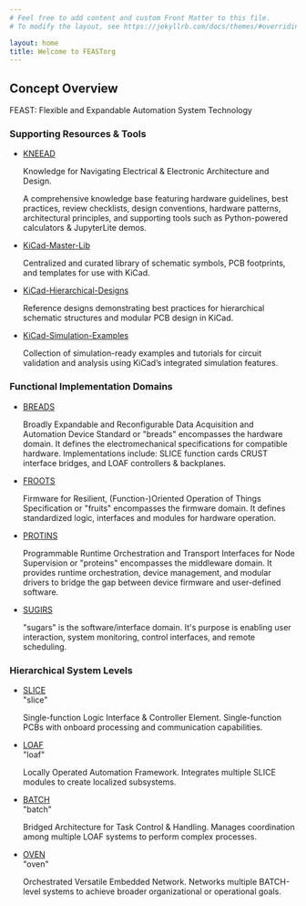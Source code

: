 ```yaml
---
# Feel free to add content and custom Front Matter to this file.
# To modify the layout, see https://jekyllrb.com/docs/themes/#overriding-theme-defaults

layout: home
title: Welcome to FEASTorg
---
```


## Concept Overview

FEAST: Flexible and Expandable Automation System Technology

### Supporting Resources & Tools

- [KNEEAD](/KNEEAD/)

  Knowledge for Navigating Electrical & Electronic Architecture and Design.

  A comprehensive knowledge base featuring hardware guidelines, best practices, review checklists, design conventions, hardware patterns, architectural principles, and supporting tools such as Python-powered calculators & JupyterLite demos.

- [KiCad-Master-Lib](/KiCad-Master-Lib/)

  Centralized and curated library of schematic symbols, PCB footprints, and templates for use with KiCad.

- [KiCad-Hierarchical-Designs](/KiCad-Hierarchical-Designs/)

  Reference designs demonstrating best practices for hierarchical schematic structures and modular PCB design in KiCad.

- [KiCad-Simulation-Examples](/KiCad-Simulation-Examples/)

  Collection of simulation-ready examples and tutorials for circuit validation and analysis using KiCad’s integrated simulation features.

### Functional Implementation Domains

- [BREADS](/BREADS/)

  Broadly Expandable and Reconfigurable Data Acquisition and Automation Device Standard or "breads" encompasses the hardware domain. It defines the electromechanical specifications for compatible hardware. Implementations include: SLICE function cards CRUST interface bridges, and LOAF controllers & backplanes.

- [FROOTS](/FROOTS/)

  Firmware for Resilient, (Function-)Oriented Operation of Things Specification or "fruits" encompasses the firmware domain. It defines standardized logic, interfaces and modules for hardware operation.

- [PROTINS](/PROTINS/)

  Programmable Runtime Orchestration and Transport Interfaces for Node Supervision or "proteins" encompasses the middleware domain. It provides runtime orchestration, device management, and modular drivers to bridge the gap between device firmware and user-defined software.

- [SUGIRS](/SUGIRS/)

  "sugars" is the software/interface domain. It's purpose is enabling user interaction, system monitoring, control interfaces, and remote scheduling.

### Hierarchical System Levels

- [SLICE](/SLICE/)  
  "slice"

  Single-function Logic Interface & Controller Element. Single-function PCBs with onboard processing and communication capabilities.

- [LOAF](/LOAF/)  
  "loaf"

  Locally Operated Automation Framework. Integrates multiple SLICE modules to create localized subsystems.

- [BATCH](/BATCH/)  
  "batch"

  Bridged Architecture for Task Control & Handling. Manages coordination among multiple LOAF systems to perform complex processes.

- [OVEN](/OVEN/)  
  "oven"

  Orchestrated Versatile Embedded Network. Networks multiple BATCH-level systems to achieve broader organizational or operational goals.
